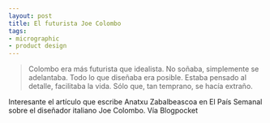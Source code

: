 ```yaml
---
layout: post
title: El futurista Joe Colombo
tags:
- micrographic
- product design
---
```

<blockquote>Colombo era más futurista que idealista. No soñaba, simplemente se adelantaba. Todo lo que diseñaba era posible. Estaba pensado al detalle, facilitaba la vida. Sólo que, tan temprano, se hacía extraño.</blockquote>

Interesante el artículo que escribe Anatxu Zabalbeascoa en El País Semanal sobre el diseñador italiano Joe Colombo. Vía Blogpocket
